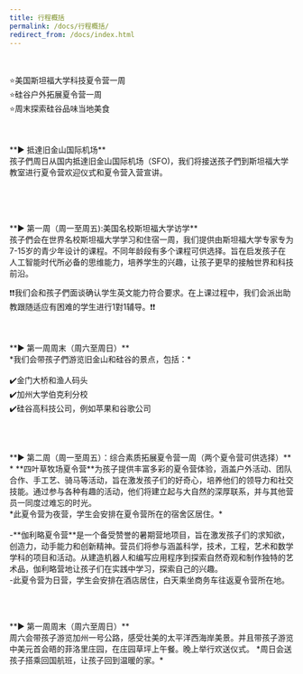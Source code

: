 ```yaml
---
title: 行程概括
permalink: /docs/行程概括/
redirect_from: /docs/index.html
---
```

<br>
<br>
⭐️美国斯坦福大学科技夏令营一周 <br>
⭐️硅谷户外拓展夏令营一周<br>
⭐️周末探索硅谷品味当地美食<br>
<br>
<br>
<p>
**▶︎ 抵達旧金山国际机场**
<br>
孩子們周日从国内抵達旧金山国际机场（SFO)，我们将接送孩子們到斯坦福大学教室进行夏令营欢迎仪式和夏令营入营宣讲。
</p>
<br>
<br>
<br>
<p>
**▶︎ 第一周（周一至周五):美国名校斯坦福大学访学**
<br>
孩子們会在世界名校斯坦福大学学习和住宿一周，我们提供由斯坦福大学专家专为7-15岁的青少年设计的课程。不同年龄段有多个课程可供选择。旨在启发孩子在人工智能时代所必备的思维能力，培养学生的兴趣，让孩子更早的接触世界和科技前沿。

❗️❗️我们会和孩子們面谈确认学生英文能力符合要求。在上课过程中，我们会派出助教跟随适应有困难的学生进行1對1辅导。❗️❗️
<br>
<br>
<br>
</p>
<p>
**▶︎ 第一周周末（周六至周日）**
<br>
*我们会带孩子們游览旧金山和硅谷的景点，包括：*
<br>
<br>
✔️金门大桥和渔人码头<br>
✔️加州大学伯克利分校<br>
✔️硅谷高科技公司，例如苹果和谷歌公司<br>
</p>
<br>
<br>
<p>
**▶︎ 第二周（周一至周五）：综合素质拓展夏令营一周（两个夏令营可供选择）**
<br>
* **四叶草牧场夏令营**为孩子提供丰富多彩的夏令营体验，涵盖户外活动、团队合作、手工艺、骑马等活动，旨在激发孩子们的好奇心，培养他们的领导力和社交技能。通过参与各种有趣的活动，他们将建立起与大自然的深厚联系，并与其他营员一同度过难忘的时光。<br>
  *此夏令营为夜营，学生会安排在夏令营所在的宿舍区居住。*
<br>
<br>
-**伽利略夏令营**是一个备受赞誉的暑期营地项目，旨在激发孩子们的求知欲，创造力，动手能力和创新精神。营员们将参与涵盖科学，技术，工程，艺术和数学学科的项目和活动。从建造机器人和编写应用程序到探索自然奇观和制作独特的艺术品，伽利略营地让孩子们在实践中学习，探索自己的兴趣。<br>
  -此夏令营为日营，学生会安排在酒店居住，白天乘坐商务车往返夏令营所在地。
</p>
<br>
<br>
<p>
**▶︎ 第一周周末（周六至周日）**
<br>
周六会带孩子游览加州一号公路，感受壮美的太平洋西海岸美景。并且带孩子游览中美元首会晤的菲洛里庄园，在庄园草坪上午餐。晚上举行欢送仪式。
*周日会送孩子搭乘回国航班，让孩子回到温暖的家。*
<br>
</p>
